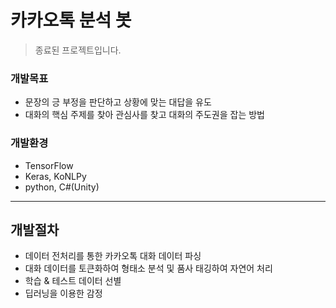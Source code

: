 # 카카오톡 분석 봇
>종료된 프로젝트입니다.

### 개발목표
  - 문장의 긍 부정을 판단하고 상황에 맞는 대답을 유도
  - 대화의 핵심 주제를 찾아 관심사를 찾고 대화의 주도권을 잡는 방법 
### 개발환경
  - TensorFlow
  - Keras, KoNLPy
  - python, C#(Unity)
-------------------
## 개발절차
  - 데이터 전처리를 통한 카카오톡 대화 데이터 파싱
  - 대화 데이터를 토큰화하여 형태소 분석 및 품사 태깅하여 자연어 처리
  - 학습 & 테스트 데이터 선별
  - 딥러닝을 이용한 감정 
